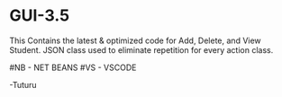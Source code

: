 # GUI-3.5

This Contains the latest & optimized code for Add, Delete, and View Student.
JSON class used to eliminate repetition for every action class.

#NB - NET BEANS
#VS - VSCODE

-Tuturu
